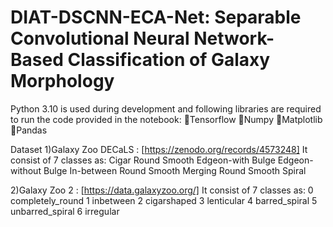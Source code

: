 # DIAT-DSCNN-ECA-Net: Separable Convolutional Neural Network-Based Classification of Galaxy Morphology
Python 3.10 is used during development and following libraries are required to run the code provided in the notebook:
Tensorflow
Numpy
Matplotlib
Pandas


Dataset
1)Galaxy Zoo DECaLS : [https://zenodo.org/records/4573248]
It consist of 7 classes as:
    Cigar Round Smooth
    Edgeon-with Bulge
    Edgeon-without Bulge
    In-between Round Smooth
    Merging
    Round Smooth
    Spiral

 2)Galaxy Zoo 2 : [https://data.galaxyzoo.org/]
 It consist of 7 classes as:
    0 completely_round
    1 inbetween
    2 cigarshaped
    3 lenticular
    4 barred_spiral
    5 unbarred_spiral
    6 irregular

    

